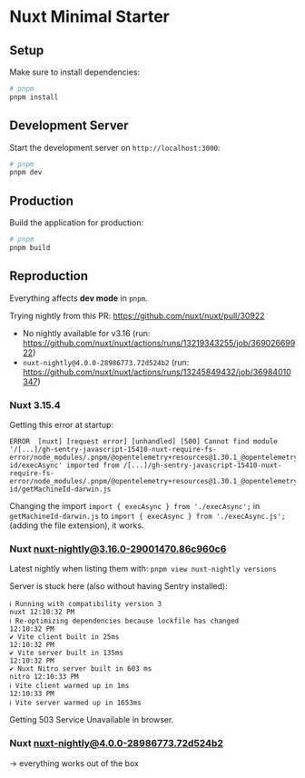 # Nuxt Minimal Starter

## Setup

Make sure to install dependencies:

```bash
# pnpm
pnpm install
```

## Development Server

Start the development server on `http://localhost:3000`:

```bash
# pnpm
pnpm dev
```

## Production

Build the application for production:

```bash
# pnpm
pnpm build
```

## Reproduction

Everything affects **dev mode** in `pnpm`.

Trying nightly from this PR: https://github.com/nuxt/nuxt/pull/30922

- No nightly available for v3.16 (run: https://github.com/nuxt/nuxt/actions/runs/13219343255/job/36902669922)
- `nuxt-nightly@4.0.0-28986773.72d524b2` (run: https://github.com/nuxt/nuxt/actions/runs/13245849432/job/36984010347)

### Nuxt 3.15.4

Getting this error at startup:

```
ERROR  [nuxt] [request error] [unhandled] [500] Cannot find module '/[...]/gh-sentry-javascript-15410-nuxt-require-fs-error/node_modules/.pnpm/@opentelemetry+resources@1.30.1_@opentelemetry+api@1.9.0/node_modules/@opentelemetry/resources/build/esm/detectors/platform/node/machine-id/execAsync' imported from /[...]/gh-sentry-javascript-15410-nuxt-require-fs-error/node_modules/.pnpm/@opentelemetry+resources@1.30.1_@opentelemetry+api@1.9.0/node_modules/@opentelemetry/resources/build/esm/detectors/platform/node/machine-id/getMachineId-darwin.js
```

Changing the import `import { execAsync } from './execAsync';` in `getMachineId-darwin.js` to `import { execAsync } from './execAsync.js';` (adding the file extension), it works.

### Nuxt nuxt-nightly@3.16.0-29001470.86c960c6

Latest nightly when listing them with: `pnpm view nuxt-nightly versions`

Server is stuck here (also without having Sentry installed):

```
ℹ Running with compatibility version 3                                                                                                                                                                                                                                                          nuxt 12:10:32 PM
ℹ Re-optimizing dependencies because lockfile has changed                                                                                                                                                                                                                                            12:10:32 PM
✔ Vite client built in 25ms                                                                                                                                                                                                                                                                          12:10:32 PM
✔ Vite server built in 135ms                                                                                                                                                                                                                                                                         12:10:32 PM
✔ Nuxt Nitro server built in 603 ms                                                                                                                                                                                                                                                            nitro 12:10:33 PM
ℹ Vite client warmed up in 1ms                                                                                                                                                                                                                                                                       12:10:33 PM
ℹ Vite server warmed up in 1653ms    
```

Getting 503 Service Unavailable in browser.

### Nuxt nuxt-nightly@4.0.0-28986773.72d524b2

-> everything works out of the box
